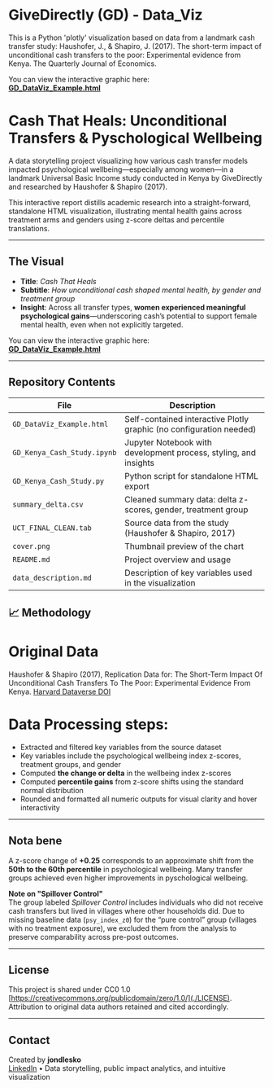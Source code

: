 # GiveDirectly (GD) - Data_Viz
This is a Python 'plotly' visualization based on data from a landmark cash transfer study: Haushofer, J., &amp; Shapiro, J. (2017). The short-term impact of unconditional cash transfers to the poor: Experimental evidence from Kenya. The Quarterly Journal of Economics.

You can view the interactive graphic here:  
**[GD_DataViz_Example.html](./GD_DataViz_Example.html)**

# Cash That Heals: Unconditional Transfers & Pyschological Wellbeing

A data storytelling project visualizing how various cash transfer models impacted psychological wellbeing—especially among women—in a landmark Universal Basic Income study conducted in Kenya by GiveDirectly and researched by Haushofer & Shapiro (2017).

This interactive report distills academic research into a straight-forward, standalone HTML visualization, illustrating mental health gains across treatment arms and genders using z-score deltas and percentile translations.

---

## The Visual

- **Title**: *Cash That Heals*  
- **Subtitle**: *How unconditional cash shaped mental health, by gender and treatment group*
- **Insight**: Across all transfer types, **women experienced meaningful psychological gains**—underscoring cash’s potential to support female mental health, even when not explicitly targeted.

You can view the interactive graphic here:  
**[GD_DataViz_Example.html](./GD_DataViz_Example.html)**

---

## Repository Contents

| File                    | Description                                                                 |
|-------------------------|-----------------------------------------------------------------------------|
| `GD_DataViz_Example.html` | Self-contained interactive Plotly graphic (no configuration needed)       |
| `GD_Kenya_Cash_Study.ipynb` | Jupyter Notebook with development process, styling, and insights        |
| `GD_Kenya_Cash_Study.py` | Python script for standalone HTML export                                   |
| `summary_delta.csv`     | Cleaned summary data: delta z-scores, gender, treatment group               |
| `UCT_FINAL_CLEAN.tab`   | Source data from the study (Haushofer & Shapiro, 2017)                      |
| `cover.png`             | Thumbnail preview of the chart                                              |
| `README.md`             | Project overview and usage                                                  |
| `data_description.md`   | Description of key variables used in the visualization                      |


## 📈 Methodology

# Original Data
Haushofer & Shapiro (2017), Replication Data for: The Short-Term Impact Of Unconditional Cash Transfers To The Poor: Experimental Evidence From Kenya.
[Harvard Dataverse DOI](https://doi.org/10.7910/DVN/M2GAZN)

# Data Processing steps:
- Extracted and filtered key variables from the source dataset
- Key variables include the psychological wellbeing index z-scores, treatment groups, and gender
- Computed **the change or delta** in the wellbeing index z-scores
- Computed **percentile gains** from z-score shifts using the standard normal distribution
- Rounded and formatted all numeric outputs for visual clarity and hover interactivity

---

## Nota bene

A z-score change of **+0.25** corresponds to an approximate shift from the **50th to the 60th percentile** in psychological wellbeing. Many transfer groups achieved even higher improvements in pyschological wellbeing.

**Note on "Spillover Control"**  
The group labeled *Spillover Control* includes individuals who did not receive cash transfers but lived in villages where other households did. Due to missing baseline data (`psy_index_z0`) for the “pure control” group (villages with no treatment exposure), we excluded them from the analysis to preserve comparability across pre-post outcomes.

---

## License

This project is shared under CC0 1.0 [https://creativecommons.org/publicdomain/zero/1.0/](./LICENSE). Attribution to original data authors retained and cited accordingly.

---

## Contact

Created by **jondlesko**  
[LinkedIn](https://www.linkedin.com/in/jonathan-lesko-ds/) • Data storytelling, public impact analytics, and intuitive visualization

